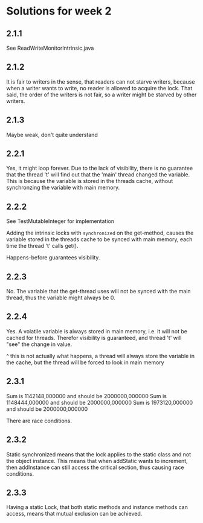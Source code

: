 # Solutions for week 2

## 2.1.1

See ReadWriteMonitorIntrinsic.java

## 2.1.2

It is fair to writers in the sense, that readers can not starve writers, because when a writer wants to write, no reader is allowed to acquire the lock. That said, the order of the writers is not fair, so a writer might be starved by other writers.

## 2.1.3

Maybe weak, don't quite understand

## 2.2.1

Yes, it might loop forever. Due to the lack of visibility, there is no guarantee that the thread 't' will find out that the 'main' thread changed the variable. This is because the variable is stored in the threads cache, without synchronzing the variable with main memory.

## 2.2.2

See TestMutableInteger for implementation

Adding the intrinsic locks with `synchronized` on the get-method, causes the variable stored in the threads cache to be synced with main memory, each time the thread 't' calls get().

Happens-before guarantees visibility.

## 2.2.3

No. The variable that the get-thread uses will not be synced with the main thread, thus the variable might always be 0.

## 2.2.4

Yes. A volatile variable is always stored in main memory, i.e. it will not be cached for threads. Therefor visibility is guaranteed, and thread 't' will "see" the change in value.

^ this is not actually what happens, a thread will always store the variable in the cache, but the thread will be forced to look in main memory

## 2.3.1
Sum is 1142148,000000 and should be 2000000,000000
Sum is 1148444,000000 and should be 2000000,000000
Sum is 1973120,000000 and should be 2000000,000000

There are race conditions.

## 2.3.2

Static synchronized means that the lock applies to the static class and not the object instance. This means that when addStatic wants to increment, then addInstance can still access the critical section, thus causing race conditions.

## 2.3.3

Having a static Lock, that both static methods and instance methods can access, means that mutual exclusion can be achieved.